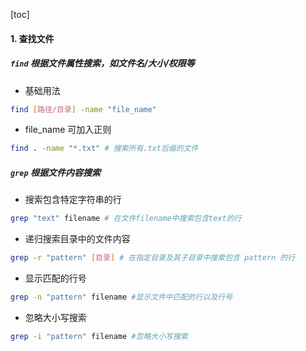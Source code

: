 [toc]

#### 1. 查找文件

##### `find` 根据文件属性搜索，如文件名/大小/权限等
- 基础用法
```sh
find [路径/目录] -name "file_name"
```

- file_name 可加入正则
```sh
find . -name "*.txt" # 搜索所有.txt后缀的文件
```

##### `grep` 根据文件内容搜索

- 搜索包含特定字符串的行
```sh
grep "text" filename # 在文件filename中搜索包含text的行
```
- 递归搜索目录中的文件内容
```sh
grep -r "pattern" [目录] # 在指定目录及其子目录中搜索包含 pattern 的行

```
- 显示匹配的行号
```sh
grep -n "pattern" filename #显示文件中匹配的行以及行号
```
- 忽略大小写搜索
```sh
grep -i "pattern" filename #忽略大小写搜索
```

